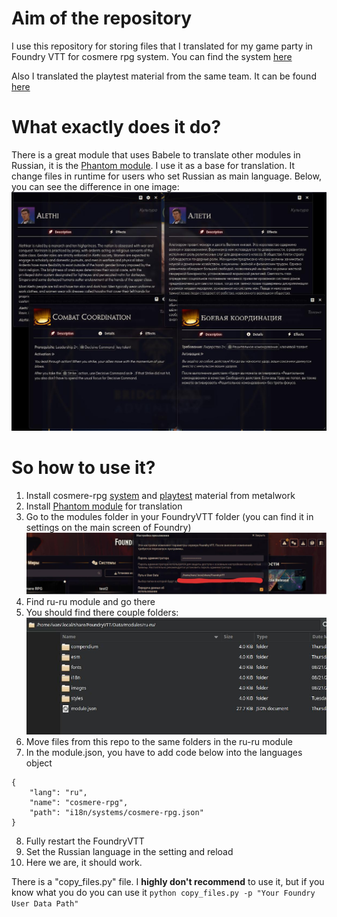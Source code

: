 # Aim of the repository
I use this repository for storing files that I translated for my game party in Foundry VTT for cosmere rpg system. You can find the system [here](https://github.com/the-metalworks/cosmere-rpg)

Also I translated the playtest material from the same team. It can be found [here](https://github.com/the-metalworks/cosmere-rpg-worlds)

# What exactly does it do?
There is a great module that uses Babele to translate other modules in Russian, it is the [Phantom module](https://github.com/phenomen/foundry-vtt-ru). I use it as a base for translation. It change files in runtime for users who set Russian as main language. Below, you can see the difference in one image:
![Example of Translation](https://github.com/IvanZadorozhniy/images_repo/blob/main/cosmere-rpg-translation/Screenshot_2025-01-11_14-13-26.jpg)

# So how to use it?
1. Install cosmere-rpg [system](https://github.com/the-metalworks/cosmere-rpg) and [playtest](https://github.com/the-metalworks/cosmere-rpg-worlds) material from metalwork 
2. Install [Phantom module](https://github.com/phenomen/foundry-vtt-ru) for translation 
3. Go to the modules folder in your FoundryVTT folder (you can find it in settings on the main screen of Foundry)
![Path to UserData in Foundry](https://github.com/IvanZadorozhniy/images_repo/blob/main/cosmere-rpg-translation/Screenshot_2025-01-11_14-24-33.jpg)
4. Find ru-ru module and go there
5. You should find there couple folders:
![ru-ru module](https://github.com/IvanZadorozhniy/images_repo/blob/main/cosmere-rpg-translation/Screenshot_2025-01-11_14-26-43.jpg)
6. Move files from this repo to the same folders in the ru-ru module
7. In the module.json, you have to add code below into the languages object
```
{
    "lang": "ru",
    "name": "cosmere-rpg",
    "path": "i18n/systems/cosmere-rpg.json"
}
```
8. Fully restart the FoundryVTT
9. Set the Russian language in the setting and reload 
10. Here we are, it should work. 

There is a "copy_files.py" file. I **highly don't recommend** to use it, but if you know what you do you can use it 
``` python copy_files.py -p "Your Foundry User Data Path" ```
